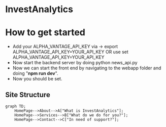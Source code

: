 # **InvestAnalytics**

# **How to get started**
 - Add your ALPHA_VANTAGE_API_KEY via -> export ALPHA_VANTAGE_API_KEY=YOUR_API_KEY OR use set ALPHA_VANTAGE_API_KEY=YOUR_API_KEY
 - Now start the backend server by doing python news_api.py
 - Now we can start the front end by navigating to the webapp folder and doing "**npm run dev**".
 - Now you should be set.

## Site Structure

```mermaid
graph TD;
    HomePage-->About-->A["What is InvestAnalytics"];
    HomePage-->Services-->B["What do we do for you?"];
    HomePage-->Contact-->C["In need of support?"];
